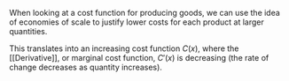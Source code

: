 When looking at a cost function for producing goods, we can use the idea of economies of scale to justify lower costs for each product at larger quantities. 

This translates into an increasing cost function $C(x)$, where the [[Derivative]], or marginal cost function, $C'(x)$ is decreasing (the rate of change decreases as quantity increases).